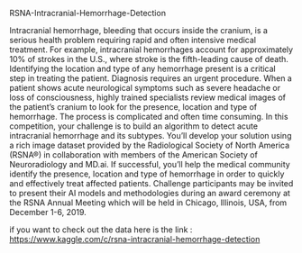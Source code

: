 RSNA-Intracranial-Hemorrhage-Detection

Intracranial hemorrhage, bleeding that occurs inside the cranium, is a serious health problem requiring rapid and often intensive medical treatment. For example, intracranial hemorrhages account for approximately 10% of strokes in the U.S., where stroke is the fifth-leading cause of death. Identifying the location and type of any hemorrhage present is a critical step in treating the patient.  Diagnosis requires an urgent procedure. When a patient shows acute neurological symptoms such as severe headache or loss of consciousness, highly trained specialists review medical images of the patient’s cranium to look for the presence, location and type of hemorrhage. The process is complicated and often time consuming.  In this competition, your challenge is to build an algorithm to detect acute intracranial hemorrhage and its subtypes.  You’ll develop your solution using a rich image dataset provided by the Radiological Society of North America (RSNA®) in collaboration with members of the American Society of Neuroradiology and MD.ai.  If successful, you’ll help the medical community identify the presence, location and type of hemorrhage in order to quickly and effectively treat affected patients.  Challenge participants may be invited to present their AI models and methodologies during an award ceremony at the RSNA Annual Meeting which will be held in Chicago, Illinois, USA, from December 1-6, 2019.

if you want to check out the data here is the link : https://www.kaggle.com/c/rsna-intracranial-hemorrhage-detection
